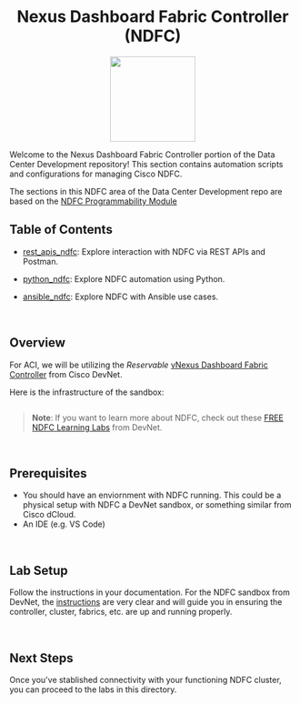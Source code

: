 <h1 align="center">Nexus Dashboard Fabric Controller (NDFC)</h1>
<p align="center">
<img src="" width="150">
</p>


Welcome to the Nexus Dashboard Fabric Controller portion of the Data Center Development repository! This section contains automation scripts and configurations for managing Cisco NDFC.

The sections in this NDFC area of the Data Center Development repo are based on the [NDFC Programmability Module](https://developer.cisco.com/learning/modules/ndfc-programmability/)


## Table of Contents

- [rest_apis_ndfc](./rest_apis_ndfc/): Explore interaction with NDFC via REST APIs and Postman.
  
- [python_ndfc](./python_ndfc/): Explore NDFC automation using Python.

- [ansible_ndfc](./ansible_ndfc/): Explore NDFC with Ansible use cases.

<br>


## Overview 

For ACI, we will be utilizing the *Reservable* [vNexus Dashboard Fabric Controller](https://devnetsandbox.cisco.com/DevNet/catalog/vnexus-dashboard-fabric-controller_vnexus-dashboard-fabric-controller) from Cisco DevNet. 

Here is the infrastructure of the sandbox:

<p align="center">
<img src="">
</p>


> **Note**: If you want to learn more about NDFC, check out these [FREE NDFC Learning Labs](https://developer.cisco.com/learning/search/?contentType=track,module,lab&keyword=NDFC&sortBy=luceneScore) from DevNet.


<br>

## Prerequisites

- You should have an enviornment with NDFC running. This could be a physical setup with NDFC a DevNet sandbox, or something similar from Cisco dCloud.
- An IDE (e.g. VS Code)

<br>

## Lab Setup

Follow the instructions in your documentation. For the NDFC sandbox from DevNet, the [instructions](https://devnetsandbox.cisco.com/DevNet/catalog/vnexus-dashboard-fabric-controller_vnexus-dashboard-fabric-controller) are very clear and will guide you in ensuring the controller, cluster, fabrics, etc. are up and running properly.

<br>

## Next Steps

Once you've stablished connectivity with your functioning NDFC cluster, you can proceed to the labs in this directory.

